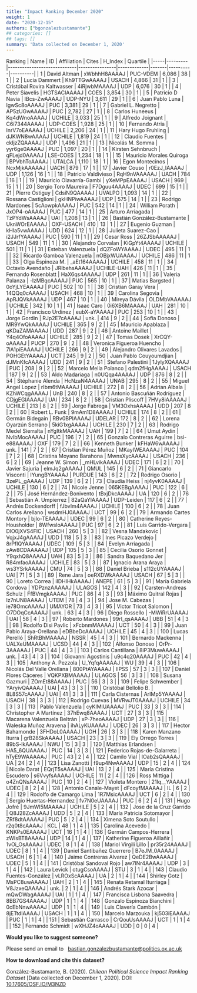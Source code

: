 ```yaml
---
title: "Impact Ranking December 2020"
weight: 1
date: "2020-12-15"
authors: ["bgonzalezbustamante"]
## categories: []
## tags: []
summary: 'Data collected on December 1, 2020'
---
```


 Ranking | Name                        | ID             | Affiliation | Cites | H\_Index | Quartile |
|-----|---------|-----------------------------|----------------|-------------|-------|----------|----------|
| 1   | David Altman                | xWbhhH8AAAAJ   | PUC-VDEM    | 6,086 | $38$     | $1$      |
| 2   | Lucia Dammert               | Kh9TTGwAAAAJ   | USACH       | 4,866 | $31$     | $1$      |
| 3   | Cristóbal Rovira Kaltwasser | 4iRjwbMAAAAJ   | UDP         | 6,076 | $30$     | $1$      |
| 4   | Peter Siavelis              | HGTSACIAAAAJ   | COES        | 3,854 | $30$     | $1$      |
| 5   | Patricio D Navia            | IBcs-ZwAAAAJ   | UDP-NYU     | 3,611 | $29$     | $1$      |
| 6   | Juan Pablo Luna             | IgwSc8oAAAAJ   | PUC         | 3,381 | $29$     | $1$      |
| 7   | Gabriel L. Negretto         | AP5zUGwAAAAJ   | PUC         | 2,782 | $27$     | $1$      |
| 8   | Carlos Huneeus              | Kq4dWnoAAAAJ   | UCHILE      | 3,033 | $25$     | $1$      |
| 9   | Alfredo Joignant            | C6i7344AAAAJ   | UDP-COES    | 1,928 | $25$     | $1$      |
| 10  | Fernando Atria              | InrV7oEAAAAJ   | UCHILE      | 2,206 | $24$     | $1$      |
| 11  | Hary Hugo Fruhling          | dJKWN8wAAAAJ   | UCHILE      | 1,819 | $24$     | $1$      |
| 12  | Claudio Fuentes             | ckIjzZQAAAAJ   | UDP         | 1,496 | $21$     | $1$      |
| 13  | Nicolás M. Somma            | yyr6ge0AAAAJ   | PUC         | 1,097 | $20$     | $1$      |
| 14  | Kirsten Sehnbruch           | qFLejd0AAAAJ   | LSE-COES    | 1,234 | $18$     | $1$      |
| 15  | Mauricio Morales Quiroga    | BPVbhToAAAAJ   | UTALCA      | 1,110 | $18$     | $1$      |
| 16  | Egon Montecinos             | NcxMjkAAAAAJ   | UACH        | 879   | $17$     | $1$      |
| 17  | Javier Couso                | r0EzJ\_IAAAAJ  | UDP         | 1,126 | $16$     | $1$      |
| 18  | Patricio Valdivieso         | RqH9nVAAAAAJ   | UACH        | 784   | $16$     | $1$      |
| 19  | Mauricio Olavarría-Gambi    | yXeMPpEAAAAJ   | USACH       | 969   | $15$     | $1$      |
| 20  | Sergio Toro Maureira        | F7Dguu4AAAAJ   | UDEC        | 699   | $15$     | $1$      |
| 21  | Pierre Ostiguy              | CdsiN9QAAAAJ   | UVALPO      | 1,093 | $14$     | $1$      |
| 22  | Rossana Castiglioni         | gkHNPiwAAAAJ   | UDP         | 575   | $14$     | $1$      |
| 23  | Rodrigo Mardones            | 5cAowpkAAAAJ   | PUC         | 542   | $14$     | $1$      |
| 24  | William Porath              | JxOP4-oAAAAJ   | PUC         | 477   | $14$     | $1$      |
| 25  | Arturo Arriagada            | TzPYdWsAAAAJ   | UAI         | 1,208 | $13$     | $1$      |
| 26  | Bastián González-Bustamante | UknWOrEAAAAJ   | OXF-USACH   | 410   | $13$     | $1$      |
| 27  | Eugenio Guzman              | kHIa5vwAAAAJ   | UDD         | 624   | $12$     | $1$      |
| 28  | Julieta Suarez-Cao          | i2JJrfYAAAAJ   | PUC         | 590   | $11$     | $1$      |
| 29  | Cesar Ross                  | 26ZJSbAAAAAJ   | USACH       | 549   | $11$     | $1$      |
| 30  | Alejandro Corvalan          | KiGpYt4AAAAJ   | UCHILE      | 501   | $11$     | $1$      |
| 31  | Esteban Valenzuela          | dQZFoWYAAAAJ   | UDEC        | 495   | $11$     | $1$      |
| 32  | Ricardo Gamboa Valenzuela   | nOBjxWUAAAAJ   | UCHILE      | 486   | $11$     | $1$      |
| 33  | Olga Espinoza M.            | \_aEt164AAAAJ  | UCHILE      | 458   | $11$     | $1$      |
| 34  | Octavio Avendaño            | JRlbehsAAAAJ   | UCHILE-UAH  | 426   | $11$     | $1$      |
| 35  | Fernando Rosenblatt         | HaX6qs4AAAAJ   | UDP         | 261   | $11$     | $1$      |
| 36  | Valeria Palanza             | -lzMBqcAAAAJ   | PUC         | 565   | $10$     | $1$      |
| 37  | Matias Bargsted             | 0oYjLYEAAAAJ   | PUC         | 502   | $10$     | $1$      |
| 38  | Cristian Garay Vera         | 14QQq0cAAAAJ   | USACH       | 468   | $10$     | $1$      |
| 39  | Carolina Segovia            | ApRJQVkAAAAJ   | UDP         | 467   | $10$     | $1$      |
| 40  | Mireya Dávila               | OLDMbVAAAAAJ   | UCHILE      | 342   | $10$     | $1$      |
| 41  | Isaac Caro                  | 0i6XB6MAAAAJ   | UAH         | 281   | $10$     | $1$      |
| 42  | Francisco Urdinez           | eubX-aYAAAAJ   | PUC         | 253   | $10$     | $1$      |
| 43  | Jorge Gordin                | RJp2E7cAAAAJ   | unk.        | 414   | $9$      | $2$      |
| 44  | Sofia Donoso                | MR9YwQkAAAAJ   | UCHILE      | 365   | $9$      | $2$      |
| 45  | Mauricio Apablaza           | qKDaZAMAAAAJ   | UDD         | 287   | $9$      | $2$      |
| 46  | Antoine Maillet             | Y4q4OfoAAAAJ   | UCHILE      | 285   | $9$      | $2$      |
| 47  | Tomas Dosek                 | XrCQY-oAAAAJ   | PUCP        | 270   | $9$      | $2$      |
| 48  | Veronica Figueroa Huencho   | 7lA1piEAAAAJ   | UCHILE      | 266   | $9$      | $2$      |
| 49  | Alejandro Olivares Lavados  | POHGEtYAAAAJ   | UCT         | 245   | $9$      | $2$      |
| 50  | Juan Pablo Couyoumdjian     | dJMnKfcAAAAJ   | UDD         | 241   | $9$      | $2$      |
| 51  | Stefano Palestini           | 1JylyXQAAAAJ   | PUC         | 208   | $9$      | $2$      |
| 52  | Marcelo Mella Polanco       | qdm2fHgAAAAJ   | USACH       | 187   | $9$      | $2$      |
| 53  | Aldo Madariaga              | n0UQqa4AAAAJ   | UDP         | 876   | $8$      | $2$      |
| 54  | Stéphanie Alenda            | HcNzaN4AAAAJ   | UNAB        | 295   | $8$      | $2$      |
| 55  | Miguel Angel Lopez          | rIbm6tMAAAAJ   | UCHILE      | 272   | $8$      | $2$      |
| 56  | Adrian Albala               | KZhWCqgAAAAJ   | UnB         | 240   | $8$      | $2$      |
| 57  | Antonio Bascuñán Rodríguez  | CDjgEGIAAAAJ   | UAI         | 234   | $8$      | $2$      |
| 58  | Cristian Pliscoff           | 7HVy8iAAAAAJ   | UCHILE      | 213   | $8$      | $2$      |
| 59  | Jorge Fabrega               | VM3OxhsAAAAJ   | UDD         | 207   | $8$      | $2$      |
| 60  | Robert L. Funk              | 9mAm1D8AAAAJ   | UCHILE      | 174   | $8$      | $2$      |
| 61  | Germán Bidegain             | RBv0BPIAAAAJ   | UDELAR      | 172   | $8$      | $2$      |
| 62  | Lorena Oyarzún Serrano      | 5kiG1xgAAAAJ   | UCHILE      | 230   | $7$      | $2$      |
| 63  | Rodrigo Medel Sierralta     | nYgItkMAAAAJ   | UAH         | 199   | $7$      | $2$      |
| 64  | Umut Aydin                  | NvlbMocAAAAJ   | PUC         | 196   | $7$      | $2$      |
| 65  | Gonzalo Contreras Aguirre   | bsi-e88AAAAJ   | OXF         | 179   | $7$      | $2$      |
| 66  | Kenneth Bunker              | kFHaW6wAAAAJ   | unk.        | 141   | $7$      | $2$      |
| 67  | Cristian Pérez Muñoz        | MKayIWEAAAAJ   | PUC         | 104   | $7$      | $2$      |
| 68  | Cristina Moyano Barahona    | MwnsXycAAAAJ   | USACH       | 236   | $6$      | $2$      |
| 69  | Jeanne W. Simon             | \_mHLvikAAAAJ  | UDEC        | 171   | $6$      | $2$      |
| 70  | Javier Sajuria              | elmJq2gAAAAJ   | QMUL        | 145   | $6$      | $2$      |
| 71  | Giancarlo Visconti          | IYungBYAAAAJ   | PURDUE      | 143   | $6$      | $2$      |
| 72  | Rodrigo Osorio              | 3zePL\_gAAAAJ  | UDP         | 139   | $6$      | $2$      |
| 73  | Claudia Heiss               | nj4yvK0AAAAJ   | UCHILE      | 130   | $6$      | $2$      |
| 74  | Nicole Jenne                | 065KEBgAAAAJ   | PUC         | 122   | $6$      | $2$      |
| 75  | José Hernández-Bonivento    | tBxjDkcAAAAJ   | UA          | 120   | $6$      | $2$      |
| 76  | Sebastián A. Umpierrez      | 82aQaYIAAAAJ   | UDP-Leiden  | 117   | $6$      | $2$      |
| 77  | Andrés Dockendorff          | fJbvIm4AAAAJ   | UCHILE      | 100   | $6$      | $2$      |
| 78  | Juan Carlos Arellano        | wsdmHJ0AAAAJ   | UCT         | 99    | $6$      | $2$      |
| 79  | Armando Cartes Montory      | bjlo-TEAAAAJ   | UDEC        | 99    | $6$      | $2$      |
| 80  | Catherine Reyes-Housholder  | 8WfwsloAAAAJ   | PUC         | 97    | $6$      | $2$      |
| 81  | Luis Garrido-Vergara        | DlO0jXVS4FIC   | USACH       | 260   | $5$      | $3$      |
| 82  | Vesna Mandakovic            | VqjxJ4gAAAAJ   | UDD         | 118   | $5$      | $3$      |
| 83  | Ines Picazo Verdejo         | 8rPfIQYAAAAJ   | UDEC        | 109   | $5$      | $3$      |
| 84  | Evelyn Arriagada            | zAw8CDAAAAAJ   | UDP         | 105   | $5$      | $3$      |
| 85  | Cecilia Osorio Gonnet       | Y9qxhQ8AAAAJ   | UAH         | 83    | $5$      | $3$      |
| 86  | Sandra Baquedano Jer        | R84mfaoAAAAJ   | UCHILE      | 83    | $5$      | $3$      |
| 87  | Ignacio Arana Araya         | ws3YSrkAAAAJ   | CMU         | 74    | $5$      | $3$      |
| 88  | Daniel Brieba               | s112cUYAAAAJ   | UAI         | 71    | $5$      | $3$      |
| 89  | Rene Jara                   | oeRXDWkAAAAJ   | USACH       | 67    | $5$      | $3$      |
| 90  | Loreto Correa               | iIDHIHkAAAAJ   | ANEPE       | 61    | $5$      | $3$      |
| 91  | María Gabriela Cordova      | YDPznzAAAAAJ   | ULAGOS      | 142   | $4$      | $3$      |
| 92  | Carsten-Andreas Schulz      | FfBVmgkAAAAJ   | PUC         | 86    | $4$      | $3$      |
| 93  | Máximo Quitral Rojas        | Iz7nUN8AAAAJ   | UTEM        | 78    | $4$      | $3$      |
| 94  | Jose M. Cabezas             | ie78OmcAAAAJ   | UMAYOR      | 73    | $4$      | $3$      |
| 95  | Victor Tricot Salomon       | O7DOqCcAAAAJ   | unk.        | 63    | $4$      | $3$      |
| 96  | Diego Rossello              | -MWiRrUAAAAJ   | UAI         | 58    | $4$      | $3$      |
| 97  | Roberto Mardones            | 99rI\_qsAAAAJ  | UBB         | 51    | $4$      | $3$      |
| 98  | Rodolfo Disi Pavlic         | xFcbnmMAAAAJ   | UCT         | 50    | $4$      | $3$      |
| 99  | Juan Pablo Araya-Orellana   | eDBbeDcAAAAJ   | UCHILE      | 45    | $4$      | $3$      |
| 100 | Lucas Perelló               | ShRtBhMAAAAJ   | NSSR        | 45    | $4$      | $3$      |
| 101 | Bernardo Mackenna           | UALXeUMAAAAJ   | UCSD        | 44    | $4$      | $3$      |
| 102 | Alfonso Donoso              | OrPr-3AAAAAJ   | PUC         | 44    | $4$      | $3$      |
| 103 | Carlos Cantillana           | 8iP3MuwAAAAJ   | unk.        | 43    | $4$      | $3$      |
| 104 | Giovanni Agostinis          | u9c4q20AAAAJ   | PUC         | 42    | $4$      | $3$      |
| 105 | Anthony A. Pezzola          | U\_YqfqAAAAAJ  | WU          | 39    | $4$      | $3$      |
| 106 | Nicolás Del Valle Orellana  | 800PtAYAAAAJ   | IIPSS       | 57    | $3$      | $3$      |
| 107 | Daniel Flores Cáceres       | VQKPXBMAAAAJ   | ULAGOS      | 56    | $3$      | $3$      |
| 108 | Susana Gazmuri              | ZOmEt88AAAAJ   | PUC         | 56    | $3$      | $3$      |
| 109 | Felipe Schwember            | YAryivQAAAAJ   | UAI         | 43    | $3$      | $3$      |
| 110 | Cristóbal Bellolio B.       | 8L8S57cAAAAJ   | UAI         | 41    | $3$      | $3$      |
| 111 | Carla Cisternas             | ArIMp5YAAAAJ   | USACH       | 38    | $3$      | $3$      |
| 112 | Rodrigo Cuevas              | MVRwJT0AAAAJ   | UCHILE      | 34    | $3$      | $3$      |
| 113 | Pablo Valenzuela            | cyKIMlUAAAAJ   | PUC         | 33    | $3$      | $3$      |
| 114 | Christopher A Martínez      | 37hEwq8AAAAJ   | UCT         | 27    | $3$      | $3$      |
| 115 | Macarena Valenzuela Beltrán | xP-7heoAAAAJ   | UDP         | 27    | $3$      | $3$      |
| 116 | Waleska Muñoz Aravena       | ihALyKUAAAAJ   | UDEC        | 26    | $3$      | $3$      |
| 117 | Hector Bahamonde            | 3FHDoL0AAAAJ   | UOH         | 26    | $3$      | $3$      |
| 118 | Karen Manzano Iturra        | grB28SkAAAAJ   | USACH       | 23    | $3$      | $3$      |
| 119 | Ely Orrego Torres           | 89bS-lkAAAAJ   | NWU         | 15    | $3$      | $3$      |
| 120 | Matthias Erlandsen          | HA5\_6QUAAAAJ  | PUC         | 14    | $3$      | $3$      |
| 121 | Federico Rojas-de-Galarreta | hTyE9WAAAAAJ   | PUC         | 43    | $2$      | $4$      |
| 122 | Camilo Vial                 | IOab2sQAAAAJ   | UA          | 24    | $2$      | $4$      |
| 123 | Lisa Zanotti                | f9up4NwAAAAJ   | UDP         | 15    | $2$      | $4$      |
| 124 | Nicole Darat                | EQrjT5sAAAAJ   | UAI         | 13    | $2$      | $4$      |
| 125 | María Cristina Escudero     | s6VvyfsAAAAJ   | UCHILE      | 11    | $2$      | $4$      |
| 126 | Ross Mittiga                | o4ZnQNsAAAAJ   | PUC         | 10    | $2$      | $4$      |
| 127 | Violeta Montero             | 21Iq\_\_YAAAAJ | UDEC        | 8     | $2$      | $4$      |
| 128 | Antonio Canale-Mayet        | dFcoyfMAAAAJ   | IL          | 6     | $2$      | $4$      |
| 129 | Rodolfo de Camargo Lima     | 1R7MsicAAAAJ   | UCT         | 6     | $2$      | $4$      |
| 130 | Sergio Huertas-Hernandez    | fv7N0eUAAAAJ   | PUC         | 6     | $2$      | $4$      |
| 131 | Hugo Jofré                  | 9JmWI5MAAAAJ   | UCHILE      | 5     | $2$      | $4$      |
| 132 | Jose de la Cruz Garrido     | Q8J28ZcAAAAJ   | UDD         | 5     | $2$      | $4$      |
| 133 | María Patricia Sotomayor    | ZRf8dtAAAAAJ   | PUC         | 5     | $2$      | $4$      |
| 134 | Ximena Soto Soutullo        | r2q0t8cAAAAJ   | KCL         | 48    | $1$      | $4$      |
| 135 | Carolina Acevedo            | KNKPs0EAAAAJ   | UCT         | 16    | $1$      | $4$      |
| 136 | Germán Campos-Herrera       | zWIsBT8AAAAJ   | UDP         | 14    | $1$      | $4$      |
| 137 | Katherine Figueroa Aillañir | 1vOi\_OsAAAAJ  | UDEC        | 8     | $1$      | $4$      |
| 138 | Mariol Virgili Lillo        | pr35r24AAAAJ   | UDEC        | 8     | $1$      | $4$      |
| 139 | Daniel Santibañez Guerrero  | B7eJM\_0AAAAJ  | USACH       | 6     | $1$      | $4$      |
| 140 | Jaime Contreras Alvarez     | QeDE2BwAAAAJ   | UDEC        | 5     | $1$      | $4$      |
| 141 | Cristóbal Sandoval Rojo     | aw7lNr4AAAAJ   | UDP         | 3     | $1$      | $4$      |
| 142 | Laura Levick                | otugCsoAAAAJ   | STU         | 3     | $1$      | $4$      |
| 143 | Claudio Fuentes-González    | vLROxScAAAAJ   | UA          | 2     | $1$      | $4$      |
| 144 | Shirley Gotz                | MsPC8uwAAAAJ   | UAH         | 2     | $1$      | $4$      |
| 145 | Renata Retamal Iturriaga    | V8JzxeQAAAAJ   | unk.        | 2     | $1$      | $4$      |
| 146 | Andrés Stark Azocar         | mQwDWagAAAAJ   | UAI         | 1     | $1$      | $4$      |
| 147 | Francisca Lisbona Saavedra  | 8BB7GS4AAAAJ   | UDP         | 1     | $1$      | $4$      |
| 148 | Gonzalo Espinoza Bianchini  | 0cEbNnwAAAAJ   | UDP         | 1     | $1$      | $4$      |
| 149 | Luis Clavería Cambón        | 8jETtdIAAAAJ   | USACH       | 1     | $1$      | $4$      |
| 150 | Marcelo Marzouka            | kj503iEAAAAJ   | PUC         | 1     | $1$      | $4$      |
| 151 | Sebastián Carrasco          | CrQouUsAAAAJ   | UCT         | 1     | $1$      | $4$      |
| 152 | Fernando Schmidt            | wXHJZ4oAAAAJ   | UDD         | 0     | $0$      | $4$      |

**Would you like to suggest someone?**

Please send an email to <i class="fas fa-envelope"></i> &nbsp; bastian.gonzalezbustamante@politics.ox.ac.uk

**How to download and cite this dataset?**

González-Bustamante, B. (2020). *Chilean Political Science Impact Ranking Dataset* [Data collected on December 1, 2020]. DOI: [10.17605/OSF.IO/M3NZD](http://doi.org/10.17605/OSF.IO/M3NZD)

